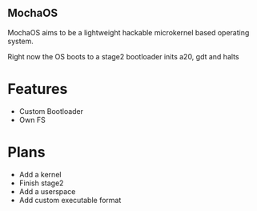 ## MochaOS

MochaOS aims to be a lightweight hackable microkernel based operating system.


Right now the OS boots to a stage2 bootloader inits a20, gdt and halts

# Features

- Custom Bootloader
- Own FS

# Plans

- Add a kernel
- Finish stage2
- Add a userspace
- Add custom executable format
